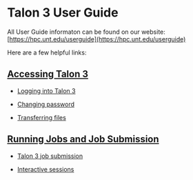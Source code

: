 # Talon 3 User Guide

All User Guide informaton can be found on our website: [https://hpc.unt.edu/userguide](https://hpc.unt.edu/userguide)

Here are a few helpful links:

## [Accessing Talon 3](https://hpc.unt.edu/userguide#Accessing_Talon_3)

* [Logging into Talon 3](https://hpc.unt.edu/userguide#logging_into_talon)

* [Changing password](https://hpc.unt.edu/userguide#changing_password)

* [Transferring files](https://hpc.unt.edu/userguide#Transferring_files)

## [Running Jobs and Job Submission](https://hpc.unt.edu/userguide#Running_Jobs)

* [Talon 3 job submission](https://hpc.unt.edu/userguide#Slurm_tutorials)

* [Interactive sessions](https://hpc.unt.edu/userguide#Interactive_sessions)
